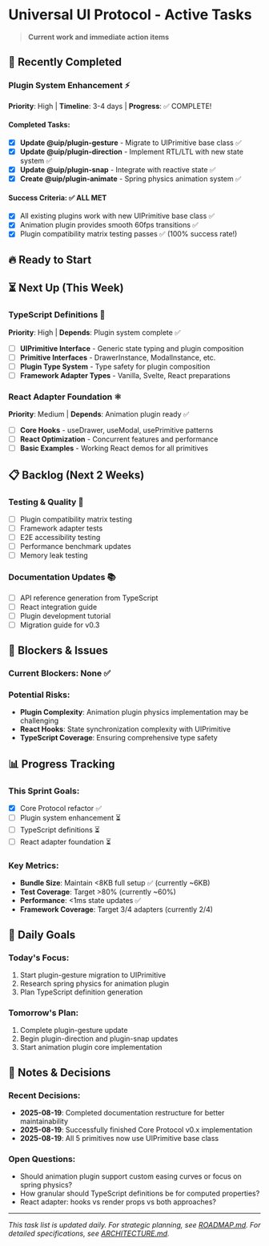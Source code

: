 # Universal UI Protocol - Active Tasks

> **Current work and immediate action items**

## 🎉 Recently Completed

### Plugin System Enhancement ⚡
**Priority**: High | **Timeline**: 3-4 days | **Progress**: ✅ COMPLETE!

#### Completed Tasks:
- [x] **Update @uip/plugin-gesture** - Migrate to UIPrimitive base class ✅
- [x] **Update @uip/plugin-direction** - Implement RTL/LTL with new state system ✅ 
- [x] **Update @uip/plugin-snap** - Integrate with reactive state ✅
- [x] **Create @uip/plugin-animate** - Spring physics animation system ✅

#### Success Criteria: ✅ ALL MET
- [x] All existing plugins work with new UIPrimitive base class ✅
- [x] Animation plugin provides smooth 60fps transitions ✅
- [x] Plugin compatibility matrix testing passes ✅ (100% success rate!)

## 🔥 Ready to Start

## ⏳ Next Up (This Week)

### TypeScript Definitions 📝
**Priority**: High | **Depends**: Plugin system complete ✅

- [ ] **UIPrimitive Interface** - Generic state typing and plugin composition
- [ ] **Primitive Interfaces** - DrawerInstance, ModalInstance, etc.
- [ ] **Plugin Type System** - Type safety for plugin composition
- [ ] **Framework Adapter Types** - Vanilla, Svelte, React preparations

### React Adapter Foundation ⚛️  
**Priority**: Medium | **Depends**: Animation plugin ready ✅

- [ ] **Core Hooks** - useDrawer, useModal, usePrimitive patterns
- [ ] **React Optimization** - Concurrent features and performance
- [ ] **Basic Examples** - Working React demos for all primitives

## 📋 Backlog (Next 2 Weeks)

### Testing & Quality 🧪
- [ ] Plugin compatibility matrix testing
- [ ] Framework adapter tests  
- [ ] E2E accessibility testing
- [ ] Performance benchmark updates
- [ ] Memory leak testing

### Documentation Updates 📚
- [ ] API reference generation from TypeScript
- [ ] React integration guide
- [ ] Plugin development tutorial
- [ ] Migration guide for v0.3

## 🚨 Blockers & Issues

### Current Blockers: None ✅

### Potential Risks:
- **Plugin Complexity**: Animation plugin physics implementation may be challenging
- **React Hooks**: State synchronization complexity with UIPrimitive
- **TypeScript Coverage**: Ensuring comprehensive type safety

## 📊 Progress Tracking

### This Sprint Goals:
- [x] Core Protocol refactor ✅
- [ ] Plugin system enhancement ⏳
- [ ] TypeScript definitions ⏳  
- [ ] React adapter foundation ⏳

### Key Metrics:
- **Bundle Size**: Maintain <8KB full setup ✅ (currently ~6KB)
- **Test Coverage**: Target >80% (currently ~60%)
- **Performance**: <1ms state updates ✅
- **Framework Coverage**: Target 3/4 adapters (currently 2/4)

## 🎯 Daily Goals

### Today's Focus:
1. Start plugin-gesture migration to UIPrimitive
2. Research spring physics for animation plugin
3. Plan TypeScript definition generation

### Tomorrow's Plan:
1. Complete plugin-gesture update
2. Begin plugin-direction and plugin-snap updates  
3. Start animation plugin core implementation

## 📝 Notes & Decisions

### Recent Decisions:
- **2025-08-19**: Completed documentation restructure for better maintainability
- **2025-08-19**: Successfully finished Core Protocol v0.x implementation
- **2025-08-19**: All 5 primitives now use UIPrimitive base class

### Open Questions:
- Should animation plugin support custom easing curves or focus on spring physics?
- How granular should TypeScript definitions be for computed properties?
- React adapter: hooks vs render props vs both approaches?

---

*This task list is updated daily. For strategic planning, see [ROADMAP.md](./ROADMAP.md). For detailed specifications, see [ARCHITECTURE.md](./ARCHITECTURE.md).*